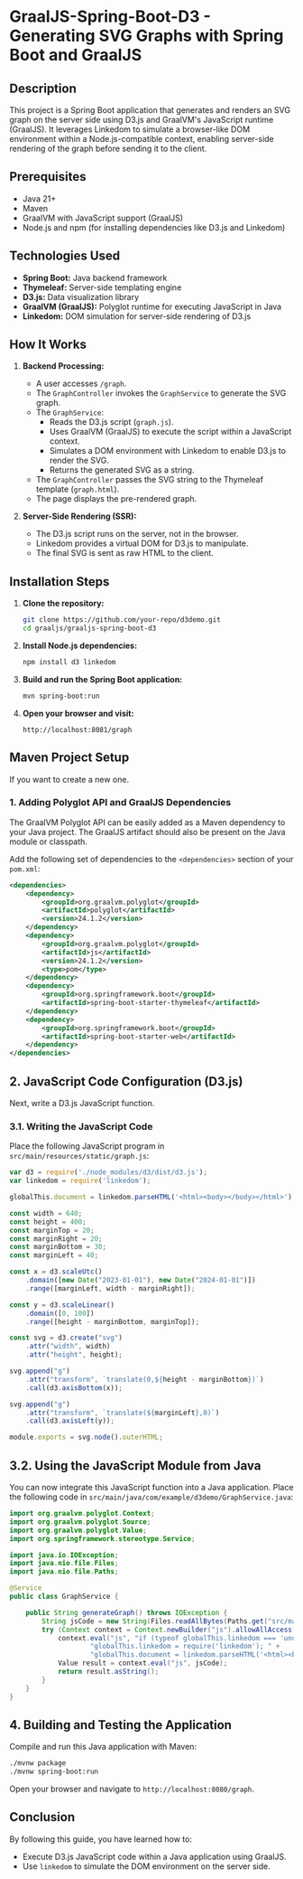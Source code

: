 # GraalJS-Spring-Boot-D3 - Generating SVG Graphs with Spring Boot and GraalJS

## Description

This project is a Spring Boot application that generates and renders an SVG graph on the server side using D3.js and GraalVM's JavaScript runtime (GraalJS). It leverages Linkedom to simulate a browser-like DOM environment within a Node.js-compatible context, enabling server-side rendering of the graph before sending it to the client.

## Prerequisites

* Java 21+
* Maven
* GraalVM with JavaScript support (GraalJS)
* Node.js and npm (for installing dependencies like D3.js and Linkedom)

## Technologies Used

* **Spring Boot:** Java backend framework
* **Thymeleaf:** Server-side templating engine
* **D3.js:** Data visualization library
* **GraalVM (GraalJS):** Polyglot runtime for executing JavaScript in Java
* **Linkedom:** DOM simulation for server-side rendering of D3.js

## How It Works

1.  **Backend Processing:**
    * A user accesses `/graph`.
    * The `GraphController` invokes the `GraphService` to generate the SVG graph.
    * The `GraphService`:
        * Reads the D3.js script (`graph.js`).
        * Uses GraalVM (GraalJS) to execute the script within a JavaScript context.
        * Simulates a DOM environment with Linkedom to enable D3.js to render the SVG.
        * Returns the generated SVG as a string.
    * The `GraphController` passes the SVG string to the Thymeleaf template (`graph.html`).
    * The page displays the pre-rendered graph.

2.  **Server-Side Rendering (SSR):**
    * The D3.js script runs on the server, not in the browser.
    * Linkedom provides a virtual DOM for D3.js to manipulate.
    * The final SVG is sent as raw HTML to the client.

## Installation Steps

1.  **Clone the repository:**

    ```bash
    git clone https://github.com/your-repo/d3demo.git
    cd graaljs/graaljs-spring-boot-d3
    ```

2.  **Install Node.js dependencies:**

    ```bash
    npm install d3 linkedom
    ```

3.  **Build and run the Spring Boot application:**

    ```bash
    mvn spring-boot:run
    ```

4.  **Open your browser and visit:**

    ```
    http://localhost:8081/graph
    ```


## Maven Project Setup

If you want to create a new one.

### 1. Adding Polyglot API and GraalJS Dependencies

The GraalVM Polyglot API can be easily added as a Maven dependency to your Java project. The GraalJS artifact should also be present on the Java module or classpath.

Add the following set of dependencies to the `<dependencies>` section of your `pom.xml`:

```xml
<dependencies>
    <dependency>
        <groupId>org.graalvm.polyglot</groupId>
        <artifactId>polyglot</artifactId>
        <version>24.1.2</version>
    </dependency>
    <dependency>
        <groupId>org.graalvm.polyglot</groupId>
        <artifactId>js</artifactId>
        <version>24.1.2</version>
        <type>pom</type>
    </dependency>
    <dependency>
        <groupId>org.springframework.boot</groupId>
        <artifactId>spring-boot-starter-thymeleaf</artifactId>
    </dependency>
    <dependency>
        <groupId>org.springframework.boot</groupId>
        <artifactId>spring-boot-starter-web</artifactId>
    </dependency>
</dependencies>
```


## 2. JavaScript Code Configuration (D3.js)

Next, write a D3.js JavaScript function.

### 3.1. Writing the JavaScript Code

Place the following JavaScript program in `src/main/resources/static/graph.js`:

```javascript
var d3 = require('./node_modules/d3/dist/d3.js');
var linkedom = require('linkedom');

globalThis.document = linkedom.parseHTML('<html><body></body></html>').document;

const width = 640;
const height = 400;
const marginTop = 20;
const marginRight = 20;
const marginBottom = 30;
const marginLeft = 40;

const x = d3.scaleUtc()
    .domain([new Date("2023-01-01"), new Date("2024-01-01")])
    .range([marginLeft, width - marginRight]);

const y = d3.scaleLinear()
    .domain([0, 100])
    .range([height - marginBottom, marginTop]);

const svg = d3.create("svg")
    .attr("width", width)
    .attr("height", height);

svg.append("g")
    .attr("transform", `translate(0,${height - marginBottom})`)
    .call(d3.axisBottom(x));

svg.append("g")
    .attr("transform", `translate(${marginLeft},0)`)
    .call(d3.axisLeft(y));

module.exports = svg.node().outerHTML;
```

## 3.2. Using the JavaScript Module from Java

You can now integrate this JavaScript function into a Java application. Place the following code in `src/main/java/com/example/d3demo/GraphService.java`:

```java
import org.graalvm.polyglot.Context;
import org.graalvm.polyglot.Source;
import org.graalvm.polyglot.Value;
import org.springframework.stereotype.Service;

import java.io.IOException;
import java.nio.file.Files;
import java.nio.file.Paths;

@Service
public class GraphService {

    public String generateGraph() throws IOException {
        String jsCode = new String(Files.readAllBytes(Paths.get("src/main/resources/static/graph.js")));
        try (Context context = Context.newBuilder("js").allowAllAccess(true).build()) {
            context.eval("js", "if (typeof globalThis.linkedom === 'undefined') { " +
                    "globalThis.linkedom = require('linkedom'); " +
                    "globalThis.document = linkedom.parseHTML('<html><body></body></html>').document; }");
            Value result = context.eval("js", jsCode);
            return result.asString();
        }
    }
}
```

## 4. Building and Testing the Application

Compile and run this Java application with Maven:

```bash
./mvnw package
./mvnw spring-boot:run
```

Open your browser and navigate to `http://localhost:8080/graph`.

## Conclusion

By following this guide, you have learned how to:

-   Execute D3.js JavaScript code within a Java application using GraalJS.
-   Use `linkedom` to simulate the DOM environment on the server side.

